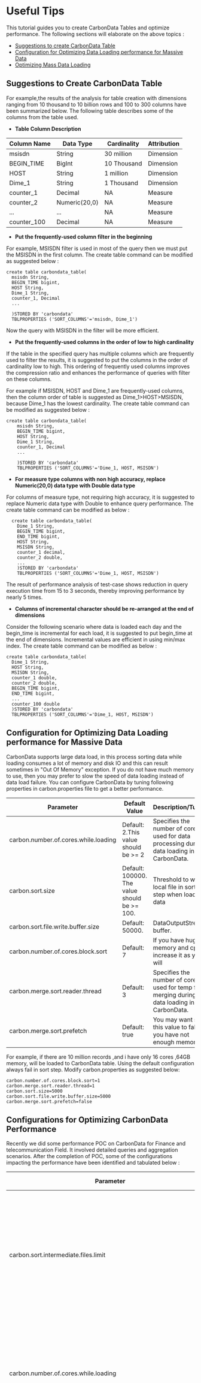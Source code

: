 <!--
    Licensed to the Apache Software Foundation (ASF) under one or more 
    contributor license agreements.  See the NOTICE file distributed with
    this work for additional information regarding copyright ownership. 
    The ASF licenses this file to you under the Apache License, Version 2.0
    (the "License"); you may not use this file except in compliance with 
    the License.  You may obtain a copy of the License at

      http://www.apache.org/licenses/LICENSE-2.0

    Unless required by applicable law or agreed to in writing, software 
    distributed under the License is distributed on an "AS IS" BASIS, 
    WITHOUT WARRANTIES OR CONDITIONS OF ANY KIND, either express or implied.
    See the License for the specific language governing permissions and 
    limitations under the License.
-->

# Useful Tips
  This tutorial guides you to create CarbonData Tables and optimize performance.
  The following sections will elaborate on the above topics :

  * [Suggestions to create CarbonData Table](#suggestions-to-create-carbondata-table)
  * [Configuration for Optimizing Data Loading performance for Massive Data](#configuration-for-optimizing-data-loading-performance-for-massive-data)
  * [Optimizing Mass Data Loading](#configurations-for-optimizing-carbondata-performance)

## Suggestions to Create CarbonData Table

  For example,the results of the analysis for table creation with dimensions ranging from 10 thousand to 10 billion rows and 100 to 300 columns have been summarized below.
  The following table describes some of the columns from the table used.

  - **Table Column Description**

  | Column Name | Data Type     | Cardinality | Attribution |
  |-------------|---------------|-------------|-------------|
  | msisdn      | String        | 30 million  | Dimension   |
  | BEGIN_TIME  | BigInt        | 10 Thousand | Dimension   |
  | HOST        | String        | 1 million   | Dimension   |
  | Dime_1      | String        | 1 Thousand  | Dimension   |
  | counter_1   | Decimal       | NA          | Measure     |
  | counter_2   | Numeric(20,0) | NA          | Measure     |
  | ...         | ...           | NA          | Measure     |
  | counter_100 | Decimal       | NA          | Measure     |


  - **Put the frequently-used column filter in the beginning**

  For example, MSISDN filter is used in most of the query then we must put the MSISDN in the first column.
  The create table command can be modified as suggested below :

  ```
  create table carbondata_table(
    msisdn String,
    BEGIN_TIME bigint,
    HOST String,
    Dime_1 String,
    counter_1, Decimal
    ...
    
    )STORED BY 'carbondata'
    TBLPROPERTIES ('SORT_COLUMNS'='msisdn, Dime_1')
  ```

  Now the query with MSISDN in the filter will be more efficient.

  - **Put the frequently-used columns in the order of low to high cardinality**

  If the table in the specified query has multiple columns which are frequently used to filter the results, it is suggested to put
  the columns in the order of cardinality low to high. This ordering of frequently used columns improves the compression ratio and
  enhances the performance of queries with filter on these columns.

  For example if MSISDN, HOST and Dime_1 are frequently-used columns, then the column order of table is suggested as
  Dime_1>HOST>MSISDN, because Dime_1 has the lowest cardinality.
  The create table command can be modified as suggested below :

  ```
  create table carbondata_table(
      msisdn String,
      BEGIN_TIME bigint,
      HOST String,
      Dime_1 String,
      counter_1, Decimal
      ...
      
      )STORED BY 'carbondata'
      TBLPROPERTIES ('SORT_COLUMNS'='Dime_1, HOST, MSISDN')
  ```

  - **For measure type columns with non high accuracy, replace Numeric(20,0) data type with Double data type**

  For columns of measure type, not requiring high accuracy, it is suggested to replace Numeric data type with Double to enhance query performance. 
  The create table command can be modified as below :

```
  create table carbondata_table(
    Dime_1 String,
    BEGIN_TIME bigint,
    END_TIME bigint,
    HOST String,
    MSISDN String,
    counter_1 decimal,
    counter_2 double,
    ...
    )STORED BY 'carbondata'
    TBLPROPERTIES ('SORT_COLUMNS'='Dime_1, HOST, MSISDN')
```
  The result of performance analysis of test-case shows reduction in query execution time from 15 to 3 seconds, thereby improving performance by nearly 5 times.

 - **Columns of incremental character should be re-arranged at the end of dimensions**

  Consider the following scenario where data is loaded each day and the begin_time is incremental for each load, it is suggested to put begin_time at the end of dimensions.
  Incremental values are efficient in using min/max index. The create table command can be modified as below :

  ```
  create table carbondata_table(
    Dime_1 String,
    HOST String,
    MSISDN String,
    counter_1 double,
    counter_2 double,
    BEGIN_TIME bigint,
    END_TIME bigint,
    ...
    counter_100 double
    )STORED BY 'carbondata'
    TBLPROPERTIES ('SORT_COLUMNS'='Dime_1, HOST, MSISDN')
  ```

## Configuration for Optimizing Data Loading performance for Massive Data


  CarbonData supports large data load, in this process sorting data while loading consumes a lot of memory and disk IO and
  this can result sometimes in "Out Of Memory" exception.
  If you do not have much memory to use, then you may prefer to slow the speed of data loading instead of data load failure.
  You can configure CarbonData by tuning following properties in carbon.properties file to get a better performance.

  | Parameter | Default Value | Description/Tuning |
  |-----------|-------------|--------|
  |carbon.number.of.cores.while.loading|Default: 2.This value should be >= 2|Specifies the number of cores used for data processing during data loading in CarbonData. |
  |carbon.sort.size|Default: 100000. The value should be >= 100.|Threshold to write local file in sort step when loading data|
  |carbon.sort.file.write.buffer.size|Default:  50000.|DataOutputStream buffer. |
  |carbon.number.of.cores.block.sort|Default: 7 | If you have huge memory and cpus, increase it as you will|
  |carbon.merge.sort.reader.thread|Default: 3 |Specifies the number of cores used for temp file merging during data loading in CarbonData.|
  |carbon.merge.sort.prefetch|Default: true | You may want set this value to false if you have not enough memory|

  For example, if there are 10 million records ,and i have only 16 cores ,64GB memory, will be loaded to CarbonData table.
  Using the default configuration  always fail in sort step. Modify carbon.properties as suggested below:

  ```
  carbon.number.of.cores.block.sort=1
  carbon.merge.sort.reader.thread=1
  carbon.sort.size=5000
  carbon.sort.file.write.buffer.size=5000
  carbon.merge.sort.prefetch=false
  ```

## Configurations for Optimizing CarbonData Performance

  Recently we did some performance POC on CarbonData for Finance and telecommunication Field. It involved detailed queries and aggregation
  scenarios. After the completion of POC, some of the configurations impacting the performance have been identified and tabulated below :

  | Parameter | Location | Used For  | Description | Tuning |
  |----------------------------------------------|-----------------------------------|---------------------------|----------------------------------------------------------------------------------------------------------------------------------------------------------------------------------|------------------------------------------------------------------------------------------------------------------------------------------------------------------------------------------------------------------------------------------------------------------------------------------------------------------------------------------------------------------------------------------------------------------------------------------------------------------------------------------------------------------------------------------------------------------------------------------------------------------------------------------------|
  | carbon.sort.intermediate.files.limit | spark/carbonlib/carbon.properties | Data loading | During the loading of data, local temp is used to sort the data. This number specifies the minimum number of intermediate files after which the  merge sort has to be initiated. | Increasing the parameter to a higher value will improve the load performance. For example, when we increase the value from 20 to 100, it increases the data load performance from 35MB/S to more than 50MB/S. Higher values of this parameter consumes  more memory during the load. |
  | carbon.number.of.cores.while.loading | spark/carbonlib/carbon.properties | Data loading | Specifies the number of cores used for data processing during data loading in CarbonData. | If you have more number of CPUs, then you can increase the number of CPUs, which will increase the performance. For example if we increase the value from 2 to 4 then the CSV reading performance can increase about 1 times |
  | carbon.compaction.level.threshold | spark/carbonlib/carbon.properties | Data loading and Querying | For minor compaction, specifies the number of segments to be merged in stage 1 and number of compacted segments to be merged in stage 2. | Each CarbonData load will create one segment, if every load is small in size it will generate many small file over a period of time impacting the query performance. Configuring this parameter will merge the small segment to one big segment which will sort the data and improve the performance. For Example in one telecommunication scenario, the performance improves about 2 times after minor compaction. |
  | spark.sql.shuffle.partitions | spark/conf/spark-defaults.conf | Querying | The number of task started when spark shuffle. | The value can be 1 to 2 times as much as the executor cores. In an aggregation scenario, reducing the number from 200 to 32 reduced the query time from 17 to 9 seconds. |
  | spark.executor.instances/spark.executor.cores/spark.executor.memory | spark/conf/spark-defaults.conf | Querying | The number of executors, CPU cores, and memory used for CarbonData query. | In the bank scenario, we provide the 4 CPUs cores and 15 GB for each executor which can get good performance. This 2 value does not mean more the better. It needs to be configured properly in case of limited resources. For example, In the bank scenario, it has enough CPU 32 cores each node but less memory 64 GB each node. So we cannot give more CPU but less memory. For example, when 4 cores and 12GB for each executor. It sometimes happens GC during the query which impact the query performance very much from the 3 second to more than 15 seconds. In this scenario need to increase the memory or decrease the CPU cores. |
  | carbon.detail.batch.size | spark/carbonlib/carbon.properties | Data loading | The buffer size to store records, returned from the block scan. | In limit scenario this parameter is very important. For example your query limit is 1000. But if we set this value to 3000 that means we get 3000 records from scan but spark will only take 1000 rows. So the 2000 remaining are useless. In one Finance test case after we set it to 100, in the limit 1000 scenario the performance increase about 2 times in comparison to if we set this value to 12000. |
  | carbon.use.local.dir | spark/carbonlib/carbon.properties | Data loading | Whether use YARN local directories for multi-table load disk load balance | If this is set it to true CarbonData will use YARN local directories for multi-table load disk load balance, that will improve the data load performance. |
  | carbon.use.multiple.temp.dir | spark/carbonlib/carbon.properties | Data loading | Whether to use multiple YARN local directories during table data loading for disk load balance | After enabling 'carbon.use.local.dir', if this is set to true, CarbonData will use all YARN local directories during data load for disk load balance, that will improve the data load performance. Please enable this property when you encounter disk hotspot problem during data loading. |

  Note: If your CarbonData instance is provided only for query, you may specify the property 'spark.speculation=true' which is in conf directory of spark.
